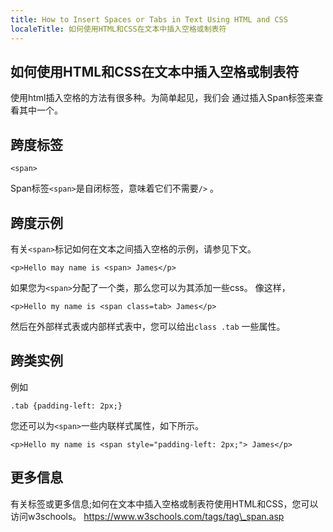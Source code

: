 ```yaml
---
title: How to Insert Spaces or Tabs in Text Using HTML and CSS
localeTitle: 如何使用HTML和CSS在文本中插入空格或制表符
---
```

## 如何使用HTML和CSS在文本中插入空格或制表符

使用html插入空格的方法有很多种。为简单起见，我们会 通过插入Span标签来查看其中一个。

## 跨度标签

`<span>`

Span标签`<span>`是自闭标签，意味着它们不需要`/>` 。

## 跨度示例

有关`<span>`标记如何在文本之间插入空格的示例，请参见下文。

`<p>Hello may name is <span> James</p>`

如果您为`<span>`分配了一个类，那么您可以为其添加一些css。 像这样，

`<p>Hello my name is <span class=tab> James</p>`

然后在外部样式表或内部样式表中，您可以给出`class .tab` 一些属性。

## 跨类实例

例如

`.tab {padding-left: 2px;}`

您还可以为`<span>`一些内联样式属性，如下所示。

`<p>Hello my name is <span style="padding-left: 2px;"> James</p>`

## 更多信息

有关标签或更多信息;如何在文本中插入空格或制表符使用HTML和CSS，您可以访问w3schools。 https://www.w3schools.com/tags/tag\_span.asp
